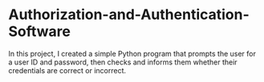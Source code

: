 # Authorization-and-Authentication-Software
In this project, I created a simple Python program that prompts the user for a user ID and password, then checks and informs them whether their credentials are correct or incorrect.
